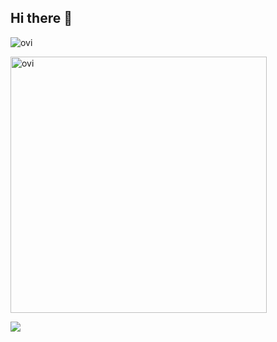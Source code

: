 ## Hi there 👋

<img src="https://github-readme-stats.vercel.app/api/top-langs?username=sousuke-code&show_icons=true&locale=en&layout=compact&theme=chartreuse-dark" alt="ovi" /></p>

<img src="https://github-readme-stats.vercel.app/api?username=sousuke-code&show_icons=true&locale=en&theme=chartreuse-dark" alt="ovi" width="410" /></p>


<img src="https://github-profile-trophy.vercel.app/?username=sousuke-code&theme=juicyfresh&no-bg=true" />

